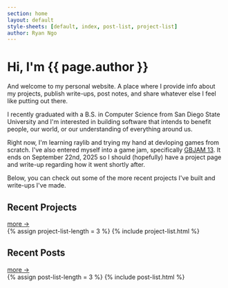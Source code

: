```yaml
---
section: home
layout: default 
style-sheets: [default, index, post-list, project-list]
author: Ryan Ngo
---
```


<h1>Hi, I'm <span class="title-highlight">{{ page.author }}</span></h1>

And welcome to my personal website. A place where I provide info about my
projects, publish write-ups, post notes, and share whatever else I feel
like putting out there.

I recently graduated with a B.S. in Computer Science from San Diego State University
and I'm interested in building software that intends to benefit people, our world, 
or our understanding of everything around us.

Right now, I'm learning raylib and trying my hand at devloping games from 
scratch. I've also entered myself into a game jam, specifically [GBJAM 13](https://itch.io/jam/gbjam-13). 
It ends on September 22nd, 2025 so I should (hopefully) have a project page 
and write-up regarding how it went shortly after.

Below, you can check out some of the more recent projects I've built and 
write-ups I've made.

<div class="list-heading">
    <h2>Recent Projects</h2>
    <a href="{{ site.docs[1].url }}"> more -></a>
</div>
{% assign project-list-length = 3 %}
{% include project-list.html %}

<div class="list-heading">
    <h2>Recent Posts</h2>
    <a href="{{ site.docs[2].url }}"> more -></a>
</div>
{% assign post-list-length = 3 %}
{% include post-list.html %}
